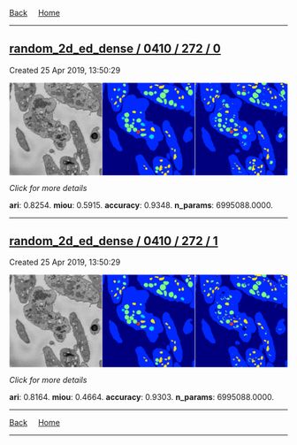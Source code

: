 
[Back](..)&nbsp;&nbsp;&nbsp;&nbsp;&nbsp;[Home](https://leapmanlab.github.io/snapshots)

---

<div class="summary"><a href="0"><h2>random_2d_ed_dense / 0410 / 272 / 0</h2></a><p>Created 25 Apr 2019, 13:50:29
</p><a href="0"><img src="0/media/summary.png" align="center"></a><p>
<i>Click for more details</i>
</p></div>

**ari**: 0.8254. **miou**: 0.5915. **accuracy**: 0.9348. **n_params**: 6995088.0000. 

---

<div class="summary"><a href="1"><h2>random_2d_ed_dense / 0410 / 272 / 1</h2></a><p>Created 25 Apr 2019, 13:50:29
</p><a href="1"><img src="1/media/summary.png" align="center"></a><p>
<i>Click for more details</i>
</p></div>

**ari**: 0.8164. **miou**: 0.4664. **accuracy**: 0.9303. **n_params**: 6995088.0000. 

---

[Back](..)&nbsp;&nbsp;&nbsp;&nbsp;&nbsp;[Home](https://leapmanlab.github.io/snapshots)

---